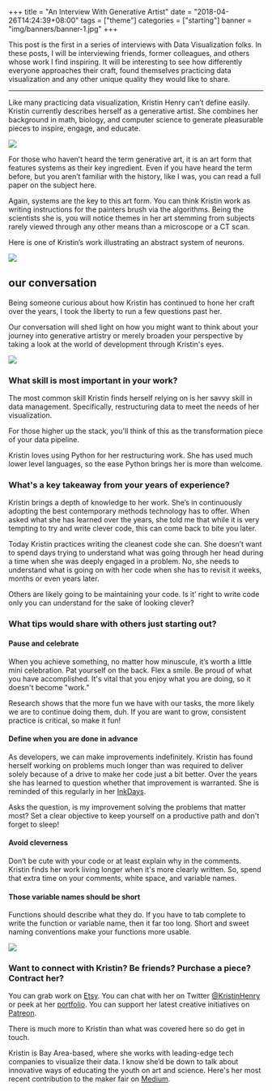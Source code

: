 +++
title = "An Interview With Generative Artist"
date = "2018-04-26T14:24:39+08:00"
tags = ["theme"]
categories = ["starting"]
banner = "img/banners/banner-1.jpg"
+++

This post is the first in a series of interviews with Data Visualization folks. In these posts, I will be interviewing friends, former colleagues, and others whose work I find inspiring. It will be interesting to see how differently everyone approaches their craft, found themselves practicing data visualization and any other unique quality they would like to share.

---

Like many practicing data visualization, Kristin Henry can’t define easily. Kristin currently describes herself as a generative artist. She combines her background in math, biology, and computer science to generate pleasurable pieces to inspire, engage, and educate.

![](http://localhost:3000/img/post-8/sticker-1.png)

For those who haven’t heard the term generative art, it is an art form that features systems as their key ingredient. Even if you have heard the term before, but you aren’t familiar with the history, like I was, you can read a full paper on the subject here.

Again, systems are the key to this art form. You can think Kristin work as writing instructions for the painters brush via the algorithms. Being the scientists she is, you will notice themes in her art stemming from subjects rarely viewed through any other means than a microscope or a CT scan.

Here is one of Kristin’s work illustrating an abstract system of neurons.

![](http://localhost:3000/img/post-8/wall-art.png)

## our conversation

Being someone curious about how Kristin has continued to hone her craft over the years, I took the liberty to run a few questions past her.

Our conversation will shed light on how you might want to think about your journey into generative artistry or merely broaden your perspective by taking a look at the world of development through Kristin's eyes.

![](http://localhost:3000/img/post-8/sticker-2.png)

### What skill is most important in your work?

The most common skill Kristin finds herself relying on is her savvy skill in data management. Specifically, restructuring data to meet the needs of her visualization.

For those higher up the stack, you'll think of this as the transformation piece of your data pipeline.

Kristin loves using Python for her restructuring work. She has used much lower level languages, so the ease Python brings her is more than welcome.

### What's a key takeaway from your years of experience?

Kristin brings a depth of knowledge to her work. She’s in continuously adopting the best contemporary methods technology has to offer. When asked what she has learned over the years, she told me that while it is very tempting to try and write clever code, this can come back to bite you later.

Today Kristin practices writing the cleanest code she can. She doesn’t want to spend days trying to understand what was going through her head during a time when she was deeply engaged in a problem. No, she needs to understand what is going on with her code when she has to revisit it weeks, months or even years later.

Others are likely going to be maintaining your code. Is it’ right to write code only you can understand for the sake of looking clever?

### What tips would share with others just starting out?

#### Pause and celebrate

When you achieve something, no matter how minuscule, it’s worth a little mini celebration. Pat yourself on the back. Flex a smile. Be proud of what you have accomplished. It's vital that you enjoy what you are doing, so it doesn't become "work."

Research shows that the more fun we have with our tasks, the more likely we are to continue doing them, duh. If you are want to grow, consistent practice is critical, so make it fun!

#### Define when you are done in advance

As developers, we can make improvements indefinitely. Kristin has found herself working on problems much longer than was required to deliver solely because of a drive to make her code just a bit better. Over the years she has learned to question whether that improvement is warranted. She is reminded of this regularly in her [InkDays](https://www.patreon.com/KristinHenry/posts?tag=inkyDays).

Asks the question, is my improvement solving the problems that matter most? Set a clear objective to keep yourself on a productive path and don't forget to sleep!

#### Avoid cleverness

Don’t be cute with your code or at least explain why in the comments. Kristin finds her work living longer when it's more clearly written. So, spend that extra time on your comments, white space, and variable names.

#### Those variable names should be short

Functions should describe what they do. If you have to tab complete to write the function or variable name, then it far too long. Short and sweet naming conventions make your functions more usable.

![](http://localhost:3000/img/post-8/pop-art.png)

### Want to connect with Kristin? Be friends? Purchase a piece? Contract her?

You can grab work on [Etsy](https://www.etsy.com/au/shop/ArtAtomic?ref=l2-shopheader-name). You can chat with her on Twitter [@KristinHenry](https://twitter.com/KristinHenry) or peek at her [portfolio](http://kristinhenry.github.io). You can support her latest creative initiatives on [Patreon](https://www.patreon.com/KristinHenry/posts).

There is much more to Kristin than what was covered here so do get in touch.

Kristin is Bay Area-based, where she works with leading-edge tech companies to visualize their data. I know she’d be down to talk about innovative ways of educating the youth on art and science. Here's her most recent contribution to the maker fair on [Medium](https://medium.com/@KristinHenry/galaxygoos-cell-project-and-the-maker-faire-4011ca784357).